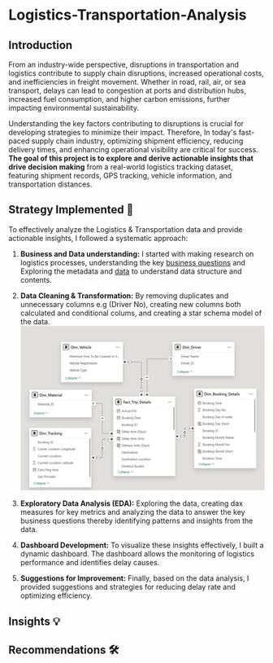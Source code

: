 # Logistics-Transportation-Analysis

## Introduction 
From an industry-wide perspective, disruptions in transportation and logistics contribute to supply chain disruptions, increased operational costs, and inefficiencies in freight movement. Whether in road, rail, air, or sea transport, delays can lead to congestion at ports and distribution hubs, increased fuel consumption, and higher carbon emissions, further impacting environmental sustainability.

Understanding the key factors contributing to disruptions is crucial for developing strategies to minimize their impact. Therefore, In today's fast-paced supply chain industry, optimizing shipment efficiency, reducing delivery times, and enhancing operational visibility are critical for success. **The goal of this project is to explore and derive actionable insights that drive decision making** from a real-world logistics tracking dataset, featuring shipment records, GPS tracking, vehicle information, and transportation distances.

## Strategy Implemented 🎯 

To effectively analyze the Logistics & Transportation data and provide actionable insights, I followed a systematic approach:
   1. **Business and Data understanding:** I started with making research on logistics processes, understanding the key [business questions](https://github.com/Ben-Joan/Logistics-Transportation-Analysis/blob/main/Intro%20%26%20Brief_Challenge%2024_English.docx) and Exploring the metadata and [data](https://github.com/Ben-Joan/Logistics-Transportation-Analysis/blob/main/Transportation%20%26%20Logistics%20Tracking%20Dataset.xlsx) to understand data structure and contents.
 
   2. **Data Cleaning & Transformation:** By removing duplicates and unnecessary columns e.g (Driver No), creating new columns both calculated and conditional colums, and creating a star schema model of the data. ![Image](https://github.com/Ben-Joan/Logistics-Transportation-Analysis/blob/main/ERD.PNG)

   3. **Exploratory Data Analysis (EDA):** Exploring the data, creating dax measures for key metrics and analyzing the data to answer the key business questions thereby identifying patterns and insights from the data.

   4. **Dashboard Development:** To visualize these insights effectively, I built a dynamic dashboard. The dashboard allows the monitoring of logistics performance and identifies delay causes.

   5. **Suggestions for Improvement:** Finally, based on the data analysis, I provided suggestions and strategies for reducing delay rate and optimizing efficiency.


## Insights 💡


## Recommendations 🛠️
